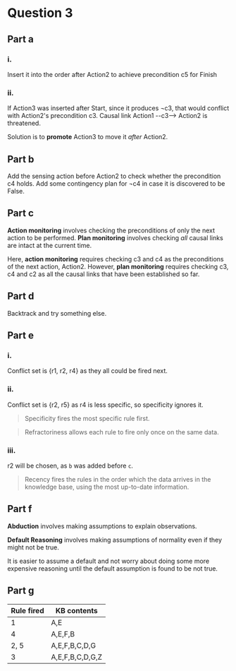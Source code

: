 # Question 3
## Part a
### i.
Insert it into the order after Action2 to achieve precondition c5 for Finish

### ii.
If Action3 was inserted after Start, since it produces ¬c3, that would conflict with Action2's precondition c3. Causal link Action1 --c3--> Action2 is threatened.

Solution is to **promote** Action3 to move it *after* Action2.

## Part b
Add the sensing action before Action2 to check whether the precondition c4 holds. Add some contingency plan for ¬c4 in case it is discovered to be False.

## Part c
**Action monitoring** involves checking the preconditions of only the next action to be performed. **Plan monitoring** involves checking *all* causal links are intact at the current time.

Here, **action monitoring** requires checking c3 and c4 as the preconditions of the next action, Action2. However, **plan monitoring** requires checking c3, c4 and c2 as all the causal links that have been established so far.

## Part d
Backtrack and try something else.

## Part e
### i.
Conflict set is {r1, r2, r4} as they all could be fired next.

### ii.
Conflict set is {r2, r5} as r4 is less specific, so specificity ignores it.

>Specificity fires the most specific rule first.

>Refractoriness allows each rule to fire only once on the same data.

### iii.
r2 will be chosen, as `b` was added before `c`.

>Recency fires the rules in the order which the data arrives in the knowledge base, using the most up-to-date information.

## Part f
**Abduction** involves making assumptions to explain observations.

**Default Reasoning** involves making assumptions of normality even if they might not be true.

It is easier to assume a default and not worry about doing some more expensive reasoning until the default assumption is found to be not true.

## Part g
| Rule fired | KB contents   |
|------------|---------------|
|1           |A,E            |
|4           |A,E,F,B        |
|2, 5        |A,E,F,B,C,D,G  |
|3           |A,E,F,B,C,D,G,Z|
